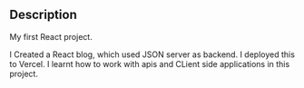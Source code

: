 ## Description

My first React project.

I Created a React blog, which used JSON server as backend. I deployed this to Vercel. I learnt how to work with apis and CLient side applications in this project.
